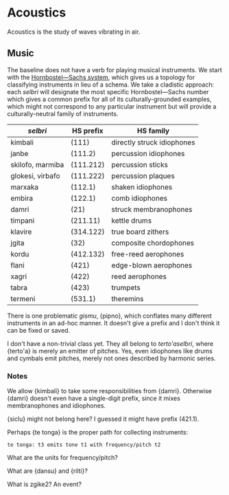 # Acoustics

Acoustics is the study of waves vibrating in air.

## Music

The baseline does not have a verb for playing musical instruments. We start
with the [Hornbostel—Sachs
system](https://en.wikipedia.org/wiki/Hornbostel%E2%80%93Sachs), which gives
us a topology for classifying instruments in lieu of a schema. We take a
cladistic approach: each *selbri* will designate the most specific
Hornbostel—Sachs number which gives a common prefix for all of its
culturally-grounded examples, which might not correspond to any particular
instrument but will provide a culturally-neutral family of instruments.

*selbri* | HS prefix | HS family
---|---|---
kimbali | (111) | directly struck idiophones
janbe | (111.2) | percussion idiophones
skilofo, marmiba | (111.212) | percussion sticks
glokesi, virbafo | (111.222) | percussion plaques
marxaka | (112.1) | shaken idiophones
embira | (122.1) | comb idiophones
damri | (21) | struck membranophones
timpani | (211.11) | kettle drums
klavire | (314.122) | true board zithers
jgita | (32) | composite chordophones
kordu | (412.132) | free-reed aerophones
flani | (421) | edge-blown aerophones
xagri | (422) | reed aerophones
tabra | (423) | trumpets
termeni | (531.1) | theremins

There is one problematic *gismu*, {pipno}, which conflates many different
instruments in an ad-hoc manner. It doesn't give a prefix and I don't think it
can be fixed or saved.

I don't have a non-trivial class yet. They all belong to *terto'aselbri*,
where {terto'a} is merely an emitter of pitches. Yes, even idiophones like
drums and cymbals emit pitches, merely not ones described by harmonic series.

### Notes

We allow {kimbali} to take some responsibilities from {damri}. Otherwise
{damri} doesn't even have a single-digit prefix, since it mixes membranophones
and idiophones.

{siclu} might not belong here? I guessed it might have prefix (421.1).

Perhaps {te tonga} is the proper path for collecting instruments:

    te tonga: t3 emits tone t1 with frequency/pitch t2

What are the units for frequency/pitch?

What are {dansu} and {rilti}?

What is zgike2? An event?
